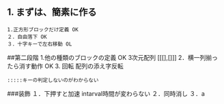 ﻿## 1. まずは、簡素に作る
    1.正方形ブロックだけ定義 OK
    ２．自由落下 OK 
    ３．十字キーで左右移動 OL
##第二段階
    1.他の種類のブロックの定義 OK 
        3次元配列 [[[],[]]]
    2．横一列揃ったら消す動作 OK
    3. 回転   配列の添え字反転

    :::::キーの判定しないのがわからない
###装飾
    １．下押すと加速  intarval時間が変わらない
    ２．同時消し
    ３．a